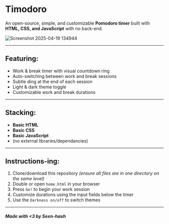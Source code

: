 # Timodoro

An open-source, simple, and customizable **Pomodoro timer** built with **HTML, CSS, and JavaScript** with no back-end.

![Screenshot 2025-04-19 134944](https://github.com/user-attachments/assets/e4fd49cd-9732-4aae-95a6-11522aea78bb)

---

## Featuring:

- Work & break timer with visual countdown ring  
- Auto-switching between work and break sessions  
- Subtle ding at the end of each session  
- Light & dark theme toggle  
- Customizable work and break durations  

---

## Stacking:

- **Basic HTML** 
- **Basic CSS**
- **Basic JavaScript** 
- (no external libraries/dependancies)

---

## Instructions-ing:

1. Clone/download this repository *(ensure all files are in one directory on the same level)*  
2. Double or open `home.html` in your browser  
3. Press `Go!` to begin your work session   
4. Customize durations using the input fields below the timer  
5. Use the `Darkness on/off` to switch themes

---

##### Made with <3 by Seen-hash
